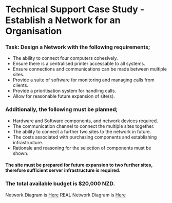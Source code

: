 # Technical Support Case Study - Establish a Network for an Organisation

### Task: Design a Network with the following requirements;

- The ability to connect four computers cohesively.
- Ensure there is a centralised printer accessable to all systems.
- Ensure connections and communications can be made between multiple sites.
- Provide a suite of software for monitoring and managing calls from clients.
- Provide a prioritisation system for handling calls.
- Allow for reasonable future expansion of site(s).

### Additionally, the following must be planned;

- Hardware and Software components, and network devices required.
- The communication channel to connect the multiple sites together.
- The ability to connect a further two sites to the network in future.
- The costs associated with purchasing components and establishing infrastructure.
- Rationale and reasoning for the selection of components must be shown.
#### The site must be prepared for future expansion to two further sites, therefore sufficient server infrastructure is required.

### The total available budget is $20,000 NZD.

Network Diagram is [Here](https://app.diagrams.net/#H20220856%2FResearch-Repository-20220856.github.io%2Fmain%2FTechnical-Support%2FAssignment-Network)
REAL Network Diagram is [Here](https://viewer.diagrams.net/?tags=%7B%7D&highlight=0000ff&edit=_blank&layers=1&nav=1&title=Assignment-Network#R7Z3bcto6FIafhpn2oowl%2BXiZ5tB2mrbZZXfaXDEuFuCJsdi2SKBPv%2BVgGVtywBifQp2bINkWoP%2Fz0lpLkhmgy8X6Q2Av51%2BIg70BVJz1AF0NIISGobB%2FUc1mWwMQRNuaWeA6cd2uYuT%2BwXFlfOFs5To4zJxICfGou8xWTojv4wnN1NlBQJ6yp02Jl33XpT3DUsVoYnty7U%2FXofNtrakpu%2FqP2J3N%2BTsDJT6ysPnJcUU4tx3ylKpC1wN0GRBCt68W60vsRb3H%2B2V73c0LR5MPFmCfFrlgrlD9X%2B12ffNPaH0y%2Flzqv%2Bx%2F3sWtPNreKv7CYfxp6YZ3Afvgy%2BjlYj2LRB5O3HBChhOyWK4oDsKx7TvjJQ7c5RwHthcOl5MBeh8%2BYDqJOkBhhTldeOwlYC%2BXxPXZVdeP7FOHcZ1jh3PsxOdOXc%2B7JB4Jnt8cKUg3LSNqkAbkAaeOTJ%2F%2FkiNcHdav7x9xQF2m4a39G3t3JHSpS3x27DehlCxSJ1x47iw6QMmS1dpxaYKjj8gqyIp6rs%2FelLMVfUC533knskbxOlUV6%2FABkwWmwYadEh9FSB1q24vi%2B8LS9G35aQeZYW6r5im%2B%2BP1kx1jPkrZ3yrMXsfhHgAAlEHoOaucA6rrAgWm0zAHqOWieA9US7UHrHKg9By1wAER70Pq4oJXnwGf973mchAVxVh4OhwgY6vgN8%2BkeWOe%2BHU%2B8Vcg6dbw7vYfkgPNgiJAYlgyJqcmQIK0mSIzDkGDfuYjccVbyiY%2BzugZk5TuJiKxrgs2vqDA0LV6%2B35YRL1%2Bt02dfbdKlO2Z02BeLVNjf6dQOZpgeph87mSBBlibV8TwySHc8rwuwZ1P3MRta5KkRv8NdxPtOeU0yD8kwwRsJySqY4Pi6dDAgNiV7HlBoats5UlPPgCRfvTwzZrXMrF26RUaLS%2FepIztYosImVRBRaY69rVKHR%2BBXxqiKpCFMBKsoo3JTRRll1Nib1GnP40ZYB8VWTZYvjR74m22ePNolLtHRPEGpKaVZm8eTWq8Il4NmCr5OrCQWSg%2BlMqFND6VAzuJJWB0drAVu7Mf2zvgeZ1xTJGece94pkC0gg4zUl5k9yRkHBVJ5JxuZ2M861sxwNw2knbTEZSvuppU3V1pBc8XvqY7YK9WSjIxe1vVXpaZAw%2FaqdJKRoRlZqyFQDEXpbdN%2B2wQ0UWh9l2dMY2vkWCdUl3UqkFgslyvQBu05QTlW5YcRXj46n8PZt4nnhA%2FBx%2Bn8njtLXTEqAEqDV1knSMonGGptRmVf1x5vU0IcPEY2JaTMB7IDZzwnIe1ty4EkpGWItsVUJMuiIpldHZ5uWXIBKDColEkoneipJAYKDE53nwoZqH13x2G3B3XLQklDmOSrFHZ7ZE9d9KBqtlDyyHcZh18SqOwupFk6s8YjpjdtaeIqyQKIhmLhOk70Nu%2Bf5i7Fo6X9zM0TM4jSPVCBnYCGIuZc1JwZrRyCYAUzWrkyyDNa5y8DQqYgA1Bgyzrof6EOKhRvh%2FZ1kCfv%2FgIdLPF%2BaN0syTMJd3EK7mxVkIdkExiSCnqOCsCqSYWcDP3oyY3igLNVAZmSCgjkqMBPauRuyElpj57jtPPVQeW9zt1TJUcF1KwKclD9nWxHhptorffifNUAPILhakAjJ3VW1whxde1dB%2FejsXb77fbb6PvG8TTwTi2wzKZPm54esgAk2ENVkVMbdSVN85UvsFimV%2F50f8QQ86HtK19qgUmiHMiqHNXf2ZT1ov9cAxWUK1Q9a6teVOhger1jWSlkZccGzRRMftGcFDCzuGm60FB1GalcurRS61FeoqvgGNwREU1lf9cX1VBXDzRUt4YFFn%2FUbSG6rjVUYTViiw2pqGGxZYe8%2BeGgkSnX9EzFXp%2BoI4jpCqgGMVW0J00jVmqCvh8TMuO6IjSkNaxhgV07vYZHaihusapbw9IxX7%2Fzqq74UBNnDSCPBBrYeZVPSYH4sN%2BnWfk%2BTR2IIAAZhLr2aeaCoBcI5XoQKrcIPDORPN6kbQzq2ArQY3AAAx0oHcOgQJzYY1A5BnoWg%2FYHhYrXRKY2x%2BqDzHJG86TtIMoQZHeEAKOe7PJeT%2FtgyoE7Wx2JdDQhQkHizGPhpZHCXKcEZM2hjv7a9wSchhW3Gj1WFWNVKgtyPlh1Ky9zPljJC1crwkqBJ3OVu8Gyi2Mp91C7QqeQNkSlpwOR0BBomM7ansVzutFrdCHB3kmjw65et2aXzgfPPqvdtagVKsrQ6FhaW%2B%2FT2m1sGFeQRELbKQzecE9CoyQIPnbrCU2jz2u3MTRocAi1jpEAexKaJwEpEgntDw19drtAyKMXjsi7ld0GqkRc6ZQRsGR6G84aGWeZ4y4MF%2B%2FtHq5a4DrLTHdxuLqV6T43uPp8dxWMwk4xyv4kRktvijDkthpOKxp91ntP7%2FCNw4ddwG5lvcWtEMm%2Bu6P3VAgb9pDaLJ6mnM68WdFVgFndyKXRP5nXeCt90f3zKZinxKfxL6lBlZfjhkFOLJnsrJfCyReZO2bRtPhYg4EYNSZL7dMMiRJVFjZyFvaIAc5VDGAh0VS3r4ec2vvJLnP9GSV%2Bosl56iGkWbWc7ea1ifHJcqefpz83G%2FD1v%2FX3H48W%2FGLn%2FB7gV%2FzEKi5WkwfP9p3dPfLmIgxZhyzYl397rvIgnhPhz7iEbesDD%2Fs5%2FZPe61ncawg%2BRE76s67nvOeiUMcv9fUoFDILQHz4beswVJxdrOgx%2Fbs4KptPr%2B%2Fht4WD9H23VEfCH%2FnZqajsg0aS%2FBNvqL5N5bkdW1N4XsUzlat60HMhPPeN6a9tTZourElLnpV0LJyGuCatst3yrLj7fe3t6bufKUfX%2FwM%3D)<br>
